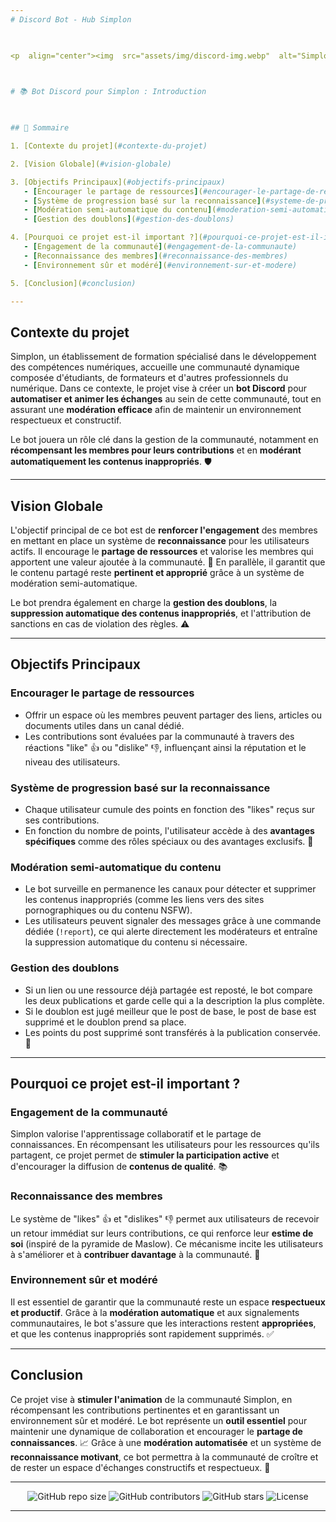 ```yaml
---
# Discord Bot - Hub Simplon

  

<p  align="center"><img  src="assets/img/discord-img.webp"  alt="Simplon main-img"  width="300"  height="auto"/></p>

  

# 📚 Bot Discord pour Simplon : Introduction

  

## 📖 Sommaire

1. [Contexte du projet](#contexte-du-projet)

2. [Vision Globale](#vision-globale)

3. [Objectifs Principaux](#objectifs-principaux)
   - [Encourager le partage de ressources](#encourager-le-partage-de-ressources)
   - [Système de progression basé sur la reconnaissance](#systeme-de-progression-base-sur-la-reconnaissance)
   - [Modération semi-automatique du contenu](#moderation-semi-automatique-du-contenu)
   - [Gestion des doublons](#gestion-des-doublons)

4. [Pourquoi ce projet est-il important ?](#pourquoi-ce-projet-est-il-important)
   - [Engagement de la communauté](#engagement-de-la-communaute)
   - [Reconnaissance des membres](#reconnaissance-des-membres)
   - [Environnement sûr et modéré](#environnement-sur-et-modere)

5. [Conclusion](#conclusion)

---
```


## Contexte du projet

Simplon, un établissement de formation spécialisé dans le développement des compétences numériques, accueille une communauté dynamique composée d'étudiants, de formateurs et d'autres professionnels du numérique. Dans ce contexte, le projet vise à créer un **bot Discord** pour **automatiser et animer les échanges** au sein de cette communauté, tout en assurant une **modération efficace** afin de maintenir un environnement respectueux et constructif.

Le bot jouera un rôle clé dans la gestion de la communauté, notamment en **récompensant les membres pour leurs contributions** et en **modérant automatiquement les contenus inappropriés**. 🛡️

---

## Vision Globale

L'objectif principal de ce bot est de **renforcer l'engagement** des membres en mettant en place un système de **reconnaissance** pour les utilisateurs actifs. Il encourage le **partage de ressources** et valorise les membres qui apportent une valeur ajoutée à la communauté. 🚀 En parallèle, il garantit que le contenu partagé reste **pertinent et approprié** grâce à un système de modération semi-automatique.

Le bot prendra également en charge la **gestion des doublons**, la **suppression automatique des contenus inappropriés**, et l'attribution de sanctions en cas de violation des règles. ⚠️

---

## Objectifs Principaux

### Encourager le partage de ressources

- Offrir un espace où les membres peuvent partager des liens, articles ou documents utiles dans un canal dédié.
- Les contributions sont évaluées par la communauté à travers des réactions "like" 👍 ou "dislike" 👎, influençant ainsi la réputation et le niveau des utilisateurs.

### Système de progression basé sur la reconnaissance

- Chaque utilisateur cumule des points en fonction des "likes" reçus sur ses contributions.
- En fonction du nombre de points, l'utilisateur accède à des **avantages spécifiques** comme des rôles spéciaux ou des avantages exclusifs. 🏅

### Modération semi-automatique du contenu

- Le bot surveille en permanence les canaux pour détecter et supprimer les contenus inappropriés (comme les liens vers des sites pornographiques ou du contenu NSFW).
- Les utilisateurs peuvent signaler des messages grâce à une commande dédiée (`!report`), ce qui alerte directement les modérateurs et entraîne la suppression automatique du contenu si nécessaire.

### Gestion des doublons

- Si un lien ou une ressource déjà partagée est reposté, le bot compare les deux publications et garde celle qui a la description la plus complète.
- Si le doublon est jugé meilleur que le post de base, le post de base est supprimé et le doublon prend sa place.
- Les points du post supprimé sont transférés à la publication conservée. 🎯

---

## Pourquoi ce projet est-il important ?

### Engagement de la communauté

Simplon valorise l'apprentissage collaboratif et le partage de connaissances. En récompensant les utilisateurs pour les ressources qu'ils partagent, ce projet permet de **stimuler la participation active** et d'encourager la diffusion de **contenus de qualité**. 📚

### Reconnaissance des membres

Le système de "likes" 👍 et "dislikes" 👎 permet aux utilisateurs de recevoir un retour immédiat sur leurs contributions, ce qui renforce leur **estime de soi** (inspiré de la pyramide de Maslow). Ce mécanisme incite les utilisateurs à s'améliorer et à **contribuer davantage** à la communauté. 🙌

### Environnement sûr et modéré

Il est essentiel de garantir que la communauté reste un espace **respectueux et productif**. Grâce à la **modération automatique** et aux signalements communautaires, le bot s'assure que les interactions restent **appropriées**, et que les contenus inappropriés sont rapidement supprimés. ✅

---

## Conclusion

Ce projet vise à **stimuler l'animation** de la communauté Simplon, en récompensant les contributions pertinentes et en garantissant un environnement sûr et modéré. Le bot représente un **outil essentiel** pour maintenir une dynamique de collaboration et encourager le **partage de connaissances**. 📈 Grâce à une **modération automatisée** et un système de **reconnaissance motivant**, ce bot permettra à la communauté de croître et de rester un espace d'échanges constructifs et respectueux. 🌟

---
  
<div  align="center">

<img  src="https://img.shields.io/github/repo-size/Simplon-hdf/discord-p4-bot-simplon-hub-doc"  alt="GitHub repo size" />

<img  src="https://img.shields.io/github/contributors/Simplon-hdf/discord-p4-bot-simplon-hub-doc"  alt="GitHub contributors" />

<img  src="https://img.shields.io/github/stars/Simplon-hdf/discord-p4-bot-simplon-hub-doc?style=social"  alt="GitHub stars" />

<img  src="https://img.shields.io/github/license/Simplon-hdf/discord-p4-bot-simplon-hub-doc"  alt="License" />

</div>

---

